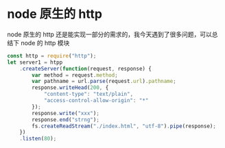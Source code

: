 # node 原生的 http

node 原生的 http 还是能实现一部分的需求的，我今天遇到了很多问题，可以总结下 node 的 http 模块

```javascript
const http = require("http");
let server1 = htpp
    .createServer(function(request, response) {
        var method = request.method;
        var pathname = url.parse(request.url).pathname;
        response.writeHead(200, {
            "content-type": "text/plain",
            "access-control-allow-origin": "*"
        });
        response.write("xxx");
        response.end("strng");
        fs.createReadStream("./index.html", "utf-8").pipe(response);
    })
    .listen(80);
```
